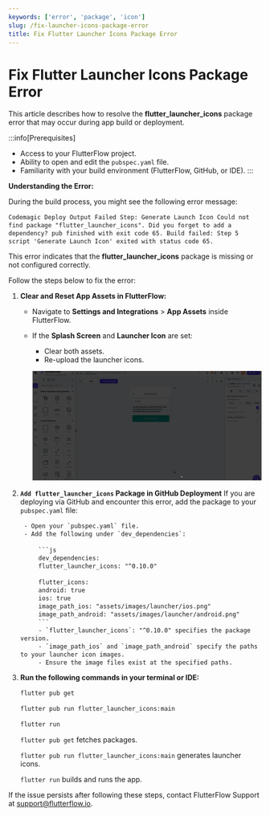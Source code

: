 ```yaml
---
keywords: ['error', 'package', 'icon']
slug: /fix-launcher-icons-package-error
title: Fix Flutter Launcher Icons Package Error
---
```


# Fix Flutter Launcher Icons Package Error

This article describes how to resolve the **flutter_launcher_icons** package error that may occur during app build or deployment.

:::info[Prerequisites]
- Access to your FlutterFlow project.
- Ability to open and edit the `pubspec.yaml` file.
- Familiarity with your build environment (FlutterFlow, GitHub, or IDE).
:::

**Understanding the Error:**

During the build process, you might see the following error message:

```text
Codemagic Deploy Output Failed Step: Generate Launch Icon Could not find package "flutter_launcher_icons". Did you forget to add a dependency? pub finished with exit code 65. Build failed: Step 5 script 'Generate Launch Icon' exited with status code 65.
```

This error indicates that the **flutter_launcher_icons** package is missing or not configured correctly.

Follow the steps below to fix the error:

1. **Clear and Reset App Assets in FlutterFlow:**
    - Navigate to **Settings and Integrations** > **App Assets** inside FlutterFlow.
    - If the **Splash Screen** and **Launcher Icon** are set:
        - Clear both assets.
        - Re-upload the launcher icons.

        ![](../assets/20250430121327988277.gif)

2. **`Add flutter_launcher_icons` Package in GitHub Deployment**
    If you are deploying via GitHub and encounter this error, add the package to your `pubspec.yaml` file:

        - Open your `pubspec.yaml` file.
        - Add the following under `dev_dependencies`:

            ```js
            dev_dependencies:
            flutter_launcher_icons: "^0.10.0"

            flutter_icons:
            android: true
            ios: true
            image_path_ios: "assets/images/launcher/ios.png"
            image_path_android: "assets/images/launcher/android.png"
            ```
            - `flutter_launcher_icons`: "^0.10.0" specifies the package version.
            - `image_path_ios` and `image_path_android` specify the paths to your launcher icon images.
            - Ensure the image files exist at the specified paths.

3. **Run the following commands in your terminal or IDE:**

    ```bash
    flutter pub get
    ```
    ```bash
    flutter pub run flutter_launcher_icons:main
    ```
    ```bash
    flutter run
    ```
    `flutter pub get` fetches packages.

    `flutter pub run flutter_launcher_icons:main` generates launcher icons.

    `flutter run` builds and runs the app.

If the issue persists after following these steps, contact FlutterFlow Support at support@flutterflow.io.

